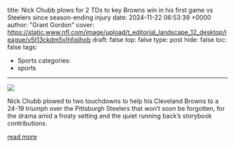 title: Nick Chubb plows for 2 TDs to key Browns win in his first game vs Steelers since season-ending injury
date: 2024-11-22 06:53:39 +0000
author: "Grant Gordon"
cover: https://static.www.nfl.com/image/upload/t_editorial_landscape_12_desktop/league/v5t13ckdm5vlhfqjjhob
draft: false
top: false
type: post
hide: false
toc: false
tags:
  - Sports
categories:
  - sports
---

![](https://static.www.nfl.com/image/upload/t_editorial_landscape_12_desktop/league/v5t13ckdm5vlhfqjjhob)

Nick Chubb plowed to two touchdowns to help his Cleveland Browns to a 24-19 triumph over the Pittsburgh Steelers that won’t soon be forgotten, for the drama amid a frosty setting and the quiet running back’s storybook contributions.

[read more](https://www.nfl.com/news/nick-chubb-plows-for-2-tds-to-key-browns-win-in-his-first-game-vs-steelers-since-season-ending-injury)
